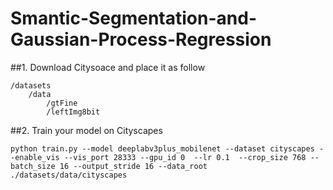 # Smantic-Segmentation-and-Gaussian-Process-Regression

##1. Download Citysoace and place it as follow
```
/datasets
    /data
        /gtFine
        /leftImg8bit
```
##2. Train your model on Cityscapes
```
python train.py --model deeplabv3plus_mobilenet --dataset cityscapes --enable_vis --vis_port 28333 --gpu_id 0  --lr 0.1  --crop_size 768 --batch_size 16 --output_stride 16 --data_root ./datasets/data/cityscapes 
```
